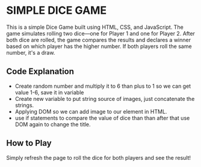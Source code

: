 # SIMPLE DICE GAME

This is a simple Dice Game built using HTML, CSS, and JavaScript. The game simulates rolling two dice—one for Player 1 and one for Player 2. After both dice are rolled, the game compares the results and declares a winner based on which player has the higher number. If both players roll the same number, it's a draw.

## Code Explanation

- Create random number and multiply it to 6 than plus to 1 so we can get value 1-6, save it in variable
- Create new variable to put string source of images, just concatenate the strings.
- Applying DOM so we can add image to our element in HTML.
- use if statements to compare the value of dice than than after that use DOM again to change the title.

## How to Play

Simply refresh the page to roll the dice for both players and see the result!
